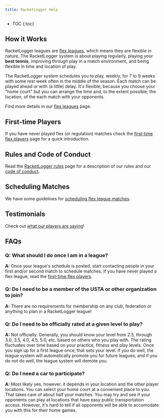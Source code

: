 ```yaml
---
title: RacketLogger Help
---
```

* TOC
{:toc}

## How it Works

RacketLogger leagues are [flex leagues](http://www.racketlogger.com/leagues/flex), which means they are flexible in nature. The RacketLogger system is about playing regularly, playing your **best tennis**, improving through play in a match environment, and being flexible in time and location of play.

The RacketLogger system schedules you to play, weekly, for 7 to 9 weeks with some rest week often in the middle of the season. Each match can be played ahead or with (a little) delay. It's flexible, because you choose your "home court" but you can arrange the time and, to the extent possible, the location, of the each match with your opponents.

Find more details in our [flex leagues](http://www.racketlogger.com/leagues/flex) page.

## First-time Players

If you have never played flex (or regulation) matches check the [first-time flex players](first-time-players) page for a quick introduction.

## Rules and Code of Conduct

Read the [RacketLogger rules](rules) page for a description of our rules and our [code of conduct](code-of-conduct).

## Scheduling Matches

We have some guidelines for [scheduling flex league matches](scheduling-matches).

## Testimonials

Check out [what our players are saying](testimonials)!

## FAQs

### Q: What should I do once I am in a league?

**A:** Once your league's schedule is posted, start contacting people in your first and/or second match to schedule matches. If you have never played a flex league, read the [first-time flex players](first-time-players).

### Q: Do I need to be a member of the USTA or other organization to join?

**A:** There are no requirements for membership on any club, federation or anything to plan in a RacketLogger league!

### Q: Do I need to be officially rated at a given level to play?

**A:** Not officially. Generally, you should know your level from 2.5, through 3.0, 3.5, 4.0, 4.5, 5.0, etc. based on others who you play with. The rating fluctuates over time based on your practice, fitness and play levels. Once you sign up for a first league once, that sets your level. If you do well, the league system will automatically promote you for future leagues, and if you do not do well, the league system will demote you.

### Q: Do I need a car to participate?

**A:** Most likely yes, however, it depends in your location and the other player locations. You can select your home court at a convenient place to you. That takes care of about half your matches. You may try and see if your opponents can play at locations that have easy public transportation access. However, it's hard to tell if all opponents will be able to accomodate you with this for their home games.
